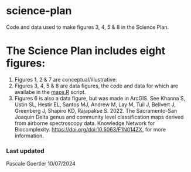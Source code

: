 # science-plan
Code and data used to make figures 3, 4, 5 & 8 in the Science Plan.

# The Science Plan includes eight figures:
1. Figures 1, 2 & 7 are conceptual/illustrative.
2. Figures 3, 4, 5 & 8 are data figures, the code and data for which are availabe in the [maps.R](https://github.com/Healthy-Rivers-and-Landscapes-Science/science-plan/blob/main/maps.R) script.
3. Figures 6 is also a data figure, but was made in ArcGIS. See Khanna S, Ustin SL, Hestir EL, Santos MJ, Andrew M, Lay M, Tuil J, Bellvert J, Greenberg J, Shapiro KD, Rajapakse S. 2022. The Sacramento-San Joaquin Delta genus and community level classification maps derived from airborne spectroscopy data. Knowledge Network for Biocomplexity. https://doi.org/doi:10.5063/F1N014ZX, for more information. 

### Last updated
Pascale Goertler 10/07/2024
